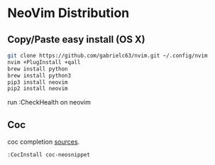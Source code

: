 # NeoVim Distribution

## Copy/Paste easy install (OS X)

```sh
git clone https://github.com/gabrielc63/nvim.git ~/.config/nvim
nvim +PlugInstall +qall
brew install python
brew install python3
pip3 install neovim
pip2 install neovim
```
run :CheckHealth on neovim

## Coc
coc completion [sources](https://github.com/neoclide/coc-sources).

```vim
:CocInstall coc-neosnippet
```
